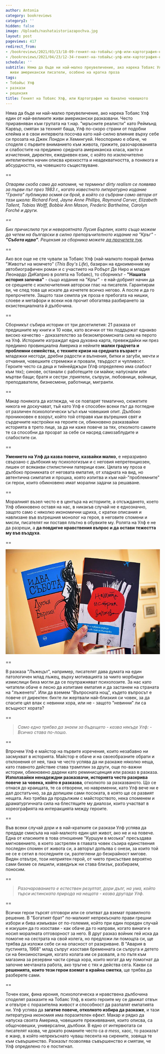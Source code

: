```yaml
---
author: Antonia
category: bookreviews
category2: ''
hidden: false
image: /Uploads/nashataistoriazapochva.jpg
layout: post
pageviews: 417
redirect_from:
- /bookreviews/2021/03/13/18-09-геният-на-тобайъс-улф-или-картография-на-твърде-човешкото
- /bookreviews/2021/04/23/12-34-геният-на-тобайъс-улф-или-картография-на-твърде-човешкото
schedule: ''
subtitle: Няма да бъде ни най-малко преувеличение, ако нарека Тобаяс Улф един от най-великите
  живи американски писатели, особено на кратка проза
tags:
- Тобайъс Улф
- разкази
- рецензия
title: Геният на Тобаяс Улф, или Картография на банално човешкото
---
```


Няма да бъде ни най-малко преувеличение, ако нарека Тобаяс Улф един от най-великите живи американски разказвачи. Често приравняван към групата на т.нар. "мръсните реалисти" като Реймънд Карвър, смятан за техният баща, Улф по-скоро страни от подобни клейма и в свои интервюта посочва като най-силно влияние върху себе си прозата на Джек Лондон и Хемингуей. Неоспоримо е обаче, че споделя с първите вниманието към живота, грижите, разочарованията и слабостите на предимно средната американска класа, както и изчистения, директен, ежедневен език, с който по изключително интелигентен начин описва крехкостта и неадекватността, а понякога и абсурдността, на човешкото съществуване. 

\==

*Отварям скоба само да напомня, че терминът dirty realism се появява за първи път през 1983 г., когато известното литературно издание "Гранта" публикува осмия си брой, в който са събрани само автори от тази школа: Richard Ford, Jayne Anne Phillips, Raymond Carver, Elizabeth Tallent, Tobias Wolff, Bobbie Ann Mason, Frederic Barthelme, Carolyn Forché и други.* 

*\==*

*Бих причислила тук и невероятната Лусия Бърлин, която също можем да четем на български в силно препоръчителното издание на "Кръг" - **"Събота идва"**. Рецензия за сборника можете [да прочетете тук](https://literaturnirazgovori.com/bookreviews/2021/03/08/09-04-%D0%B8%D0%B4%D0%B2%D0%B0-%D1%81%D1%8A%D0%B1%D0%BE%D1%82%D0%B0-%D1%80%D0%B0%D0%B7%D0%BA%D0%B0%D0%B7%D0%B8%D1%82%D0%B5-%D0%BD%D0%B0-%D0%BB%D1%83%D1%81%D0%B8%D1%8F-%D0%B1%D1%8A%D1%80%D0%BB%D0%B8%D0%BD-%D0%B8%D0%BB%D0%B8-%D0%B7%D0%B0-%D0%B1%D0%BE%D0%BB%D0%BA%D0%B0%D1%82%D0%B0-%D0%BA%D0%BE%D1%8F%D1%82%D0%BE-%D1%81%D0%B8-%D1%81%D1%82%D1%80%D1%83%D0%B2%D0%B0.html).* 

\==

Ако все още не сте чували за Тобаяс Улф (най-малкото покрай филма "Животът на момчето" (*This Boy's Life*), базиран на едноименния му автобиографичен роман и с участието на Робърт Де Ниро и младия Леонардо ДиКаприо в ролята на Тобаяс), то сборникът - **"Нашата история започва"** - също издание на "Кръг" - е най-добрият начин да се срещнете с изключителния авторски глас на писателя. Гарантирам ви, че след това ще искате да изчетете всичко негово. А после и да го препрочетете. Защото тази семпла уж проза е пребогата на нишки, слоеве и метафори и всеки нов прочит обогатява разбирането за екзистенциалната й дълбочина. 

\==

Сборникът събира истории от три десетилетия: 21 разказа от предишните му книги и 10 нови, като всички от тях поддържат еднакво високо качество - доказателство за безкомпромисната сила на перото на Улф. Историите изграждат една духовна карта, превеждайки ни през предимно провинциална Америка и нейните **малки градчета и проблемни семейства, с техните кризи на средната възраст** и младежки несгоди, дребни радости и вълнения, битки и загуби, мечти и отчаяния, човешките стремежи и провали, твърдост и чупливост. Героите често са деца и тийнейджъри (Улф определено има слабост към тях); синове, останали с работещите си майки; напуснали или мъртви бащи; братя и сестри ;приятели, съпрузи, любовници, войници, преподаватели, бизнесмени, работници, мигранти. 

\==

Макар понякога да изглежда, че се повтарят тематично, сюжетите никога не доскучават, тъй като Улф е способен всеки път да погледне от различен психологически ъгъл към човешкия опит. Дълбоко проникновен е взорът, който той отправя към вътрешния свят и сърдечните настройки на героите си, обикновено разказвайки историята в трето лице, за да ни каже повече за тях, отколкото самите те са способни да прозрат за себе си насред самозаблудите и слабостите си. 

\==

**Умението на Улф да казва повече, казвайки малко**, е неразривно свързано с дълбокия му психологизъм и с неговия непретенциозен, лишен от всякакви стилистични патерици език. Цялата му проза е дълбоко проникната от неговата емпатия, от хладната на вид, но автентична симпатия и прошка, която изпитва и към най-"проблемните" си герои, които обикновено имат морални задачи за решаване. 

\==

Моралният възел често е в центъра на историите, а отсъждането, което Улф обикновено оставя на нас, в никакъв случай не е еднозначно, защото само с няколко икономични щриха, с кратки описания и навлизане във вътрешния монолог на героя, в неговите спомени и мисли, писателят ни поставя плътно в обувките му. Ролята на Улф е не да разреши, а **да повдигне нравствения въпрос и да остави тежестта му във въздуха**. 

\==

![](/Uploads/luciaitobias.jpg)

\==

В разказа "Лъжецът", например, писателят дава думата на един патологичен млад лъжец, върху мотивацията за чиито морбидни измислици биха могли да се поупражняват психолозите. За нас като читатели обаче е лесно да изпитаме емпатия и да застанем на страната на "лъженето". Или да вземем "Въпросната нощ", където въпросът е повече от директен: бихте ли жертвали най-близкия си човек, за да спасите цял влак с невинни хора, или не - защото "невинни" ли са всъщност хората?

\==

> *Само едно трябва да знаем за бъдещето - казва някъде Улф: - Всичко става по-лошо.*

\==

Впрочем Улф е майстор на първите изречения, които незабавно ни засмукват в историята. Майстор е обаче и на своеобразните обрати и отклонения от нея, така че често успява да ни разкаже няколко неща, като главното действие става трамплин за други, още по-важни истории, обикновено дадени като реминисценция или разказ в разказа. **Използвайки ненадеждни разказвачи, историята често разкрива повече за човека, който я разказва**, отколкото за разказваното. Що се отнася до краищата, те са отворени, но навременни, като Улф вече ни е дал достатъчно, за да допишем сами посоката, в която ще се развият нещата. Ако трябва да продължим с майсторството, нека споменем и драматургичната сила на блестящите му диалози, които участват в хореографията на интеракцията между героите.

\==

Във всеки случай дори и в най-кратките си разкази Улф успява да предаде смисъла на най-малкото един цял живот, ако не и на повече. Една от класиките в това отношение "Куршум в мозъка" пресъздава мигновението, в което застрелян в главата човек съзира единствения последен спомен от живота си, а авторът допълва с онези, за които той не се е сетил в последните си, разтеглени до безкрайност мигове. Видян отвътре, този неприятен герой, от чието присъствие вероятно сами бихме се лишили, изведнъж ни става близък, разбираем, поносим.

\==

> *Разочарованието е естествен резултат, дори дълг, на ума, който търси истинската природа на нещата - казва другаде Улф.* 

\==

Всички герои търсят отговори или се опитват да вземат правилното решение. В "Богатият брат"
по-малкият непрекъснато прави грешни избори и бива измъкван от по-големия, който при един пореден случай е изкушен да го изостави - как обаче да го направи, когато винаги е носил моралната отговорност за него. В друг разказ войник гей иска да помогне на сестрата на свой колега, но предложи ли помощта си, ще трябва да изложи себе си на опасност от разкриване. В "Авария в пустинята, 1968" млад съпруг изоставя бременната си съпруга и детето си на бензиностанция, когато колата им се разваля, а по пътя към магазина за резервни части среща хора, които могат да му помогнат да започне мечтаната работа, ако тръгне с тях и действа сега. Какви са **решенията, които тези герои вземат в крайна сметка**, ще трябва да разберете сами.

\==

Точен език, фина ирония, психологическа и нравствена дълбочина споделят разказите на Тобаяс Улф, в които героите му се движат отвън и отвътре с поразителна живост и способност да разпалят емпатията ни. Улф успява да **загатне повече, отколкото избира да разкаже**, и тази литературна икономия има поразителен ефект. Макар и рядко да напуска своята Америка, човешките преживявания, които описва, са общочовешки, универсални, дълбоки. В едно от интервютата си писателят казва, че докато романите често са *a mess*, хаос, то разказът е жанр, в който непрекъснато чуваш песента на сирените, зовяща те към съвършенство. Разказът позволява съвършенство и смятам, че Улф определено го е постигнал.
